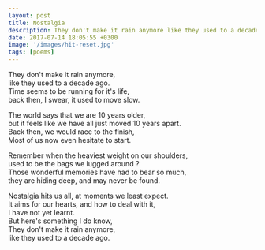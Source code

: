```yaml
---
layout: post
title: Nostalgia
description: They don't make it rain anymore like they used to a decade ago.
date: 2017-07-14 18:05:55 +0300
image: '/images/hit-reset.jpg'
tags: [poems]
---
```


They don't make it rain anymore,  
like they used to a decade ago.  
Time seems to be running for it's life,  
back then, I swear, it used to move slow.  

The world says that we are 10 years older,  
but it feels like we have all just moved 10 years apart.  
Back then, we would race to the finish,  
Most of us now even hesitate to start.  

Remember when the heaviest weight on our shoulders,  
used to be the bags we lugged around ?  
Those wonderful memories have had to bear so much,  
they are hiding deep, and may never be found.  

Nostalgia hits us all, at moments we least expect.  
It aims for our hearts, and how to deal with it,  
I have not yet learnt.  
But here's something I do know,  
They don't make it rain anymore,  
like they used to a decade ago.  
